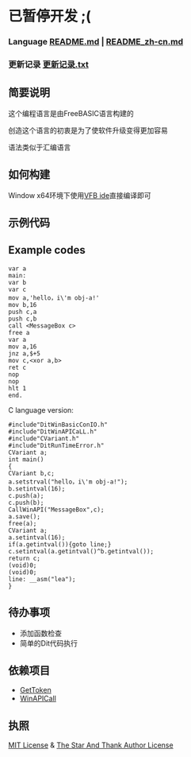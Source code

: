 # 已暂停开发 ;(
### Language [README.md](README.md) | [README_zh-cn.md](README_zh-cn.md)
### 更新记录 [更新记录.txt](更新记录.txt)
## 简要说明
这个编程语言是由FreeBASIC语言构建的

创造这个语言的初衷是为了使软件升级变得更加容易

语法类似于汇编语言

## 如何构建
Window x64环境下使用[VFB ide](http://www.yfvb.com/soft-48.htm)直接编译即可
## 示例代码
## Example codes
```
var a
main:
var b
var c
mov a,'hello，i\'m obj-a!'
mov b,16
push c,a
push c,b
call <MessageBox c>
free a
var a
mov a,16
jnz a,$+5
mov c,<xor a,b>
ret c
nop
nop
hlt 1
end.
```
C language version:
```
#include"DitWinBasicConIO.h"
#include"DitWinAPICaLL.h"
#include"CVariant.h"
#include"DitRunTimeError.h"
CVariant a;
int main()
{
CVariant b,c;
a.setstrval("hello，i\'m obj-a!");
b.setintval(16);
c.push(a);
c.push(b);
CallWinAPI("MessageBox",c);
a.save();
free(a);
CVariant a;
a.setintval(16);
if(a.getintval()){goto line;}
c.setintval(a.getintval()^b.getintval());
return c;
(void)0;
(void)0;
line: __asm("lea");
}
```
## 待办事项
- 添加函数检查
- 简单的Dit代码执行
## 依赖项目
- [GetToken](https://github.com/3XDot/GetToken)
- [WinAPICall](https://github.com/3XDot/WinAPICall)
## 执照
[MIT License](https://github.com/3XDot/FreeBASICDit/blob/master/LICENSE) &  [The Star And Thank Author License](https://github.com/zTrix/sata-license) 
